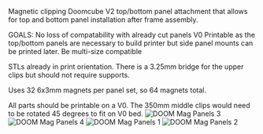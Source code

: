 Magnetic clipping Doomcube V2 top/bottom panel attachment that allows for top and bottom panel installation after frame assembly.

GOALS: 
No loss of compatability with already cut panels
V0 Printable as the top/bottom panels are necessary to build printer but side panel mounts can be printed later.
Be multi-size compatible

STLs already in print orientation.  There is a 3.25mm bridge for the upper clips but should not require supports.

Uses 32 6x3mm magnets per panel set, so 64 magnets total.  

All parts should be printable on a V0.  The 350mm middle clips would need to be rotated 45 degrees to fit on V0 bed.
![DOOM Mag Panels 3](https://user-images.githubusercontent.com/91746846/149837858-2b554f2b-f3af-4b3c-b73d-222faa812849.PNG)
![DOOM Mag Panels 4](https://user-images.githubusercontent.com/91746846/149837936-e4728df7-d7d7-4459-bf76-ff1e558c9795.PNG)
![DOOM Mag Panels 1](https://user-images.githubusercontent.com/91746846/149837944-2c5ec2b3-61d7-461d-b3d9-3fab95ae551c.PNG)
![DOOM Mag Panels 2](https://user-images.githubusercontent.com/91746846/149837949-15b40d7d-c9e3-44d0-878a-7bca46f6c181.PNG)
